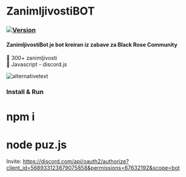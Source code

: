 # ZanimljivostiBOT

### [![Version](https://badge.fury.io/gh/tterb%2FHyde.svg)](https://badge.fury.io/gh/tterb%2FHyde)
#### ZanimljivostiBot je bot kreiran iz zabave za Black Rose Community

🤖 300+ zanimljivosti <br />
🤖 Javascript - discord.js <br />


![alternativetext](https://i.ibb.co/2vTbkyJ/Screenshot-20.png) <br />

### Install & Run <br />
# npm i <br />
# node puz.js

Invite: https://discord.com/api/oauth2/authorize?client_id=568933123879075858&permissions=67632192&scope=bot

